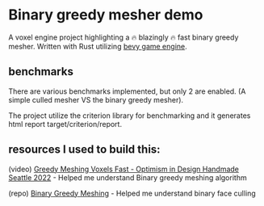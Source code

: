 # Binary greedy mesher demo
A voxel engine project highlighting a 🔥 blazingly 🔥 fast binary greedy mesher.
Written with Rust utilizing [bevy game engine](https://github.com/bevyengine/bevy).

## benchmarks
There are various benchmarks implemented, but only 2 are enabled. (A simple culled mesher VS the binary greedy mesher).

The project utilize the criterion library for benchmarking and it generates html report target/criterion/report.

## resources I used to build this:

(video) [Greedy Meshing Voxels Fast - Optimism in Design Handmade Seattle 2022](https://youtu.be/4xs66m1Of4A?si=EwYbvf75zd38hfjp) - Helped me understand Binary greedy meshing algorithm

(repo) [Binary Greedy Meshing](https://github.com/cgerikj/binary-greedy-meshing) - Helped me understand binary face culling
